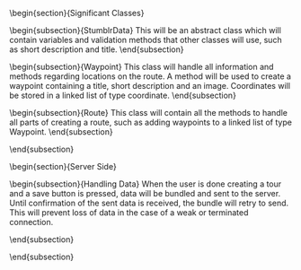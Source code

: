 \begin{section}{Significant Classes}

\begin{subsection}{StumblrData}
This will be an abstract class which will contain variables and validation methods that other classes will use, such as short description and title.
\end{subsection}

\begin{subsection}{Waypoint}
This class will handle all information and methods regarding locations on the route. A method will be used to create a waypoint containing a title, short description and an image. Coordinates will be stored in a linked list of type coordinate.
\end{subsection}

\begin{subsection}{Route}
This class will contain all the methods to handle all parts of creating a route, such as adding waypoints to a linked list of type Waypoint. 
\end{subsection}

\end{subsection}

\begin{section}{Server Side}

\begin{subsection}{Handling Data}
When the user is done creating a tour and a save button is pressed, data will be bundled and sent to the server. Until confirmation of the sent data is received, the bundle will retry to send. This will prevent loss of data in the case of a weak or terminated connection.

\end{subsection}

\end{subsection}